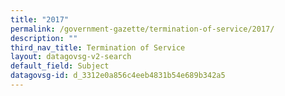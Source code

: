 ```yaml
---
title: "2017"
permalink: /government-gazette/termination-of-service/2017/
description: ""
third_nav_title: Termination of Service
layout: datagovsg-v2-search
default_field: Subject
datagovsg-id: d_3312e0a856c4eeb4831b54e689b342a5
---
```

